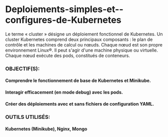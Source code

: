 # Deploiements-simples-et--configures-de-Kubernetes

 Le terme « cluster » désigne un déploiement fonctionnel de Kubernetes. Un cluster  Kubernetes comprend deux principaux composants : le plan de contrôle et les machines de  calcul ou nœuds. Chaque nœud est son propre environnement Linux®. Il peut s'agir d'une  machine physique ou virtuelle. Chaque nœud exécute des pods, constitués de conteneurs.
 
 
### OBJECTIF(S):


#### Comprendre le fonctionnement de base de Kubernetes et Minikube.
#### Interagir efficacement (en mode debug) avec les pods.
#### Créer des déploiements avec et sans fichiers de configuration YAML.
### OUTILS UTILISÉS:
#### Kubernetes (Minikube), Nginx, Mongo
